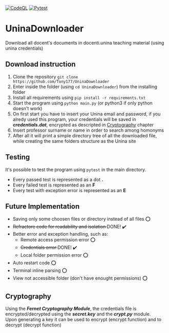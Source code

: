 [![CodeQL](https://github.com/Tony177/UninaDownloader/actions/workflows/codeql-analysis.yml/badge.svg)](https://github.com/Tony177/UninaDownloader/actions/workflows/codeql-analysis.yml) [![Pytest](https://github.com/Tony177/UninaDownloader/actions/workflows/pytest.yml/badge.svg)](https://github.com/Tony177/UninaDownloader/actions/workflows/pytest.yml)
# UninaDownloader
Download all docent's documents in docenti.unina teaching material (using unina credentials)

## Download instruction
1. Clone the repository ```git clone https://github.com/Tony177/UninaDownloader``` 
2. Enter inside the folder (using ```cd UninaDownloader```) from the installing folder
3. Install all requirements using ```pip install -r requirements.txt```
4. Start the program using ```python main.py``` (or python3 if only python doesn't work)
5. On first start you have to insert your Unina email and password, if you alredy used this program, your credentials will be saved in <b><i>credentials.dat</b></i>, encrypted as descripted in [Cryptography](#Cryptography) chapter
6. Insert professor surname or name in order to search among homonyms
7. After all it will print a simple directory tree of all the downloaded file, while creating the same folders structure as the Unina site

## Testing
It's possible to test the program using ```pytest``` in the main directory.
- Every passed test is represented as a dot <b>.</b>
- Every failed test is represented as an <b>F</b>
- Every test with exception error is represented as an <b>E</b>

## Future Implementation
- Saving only some choosen files or directory instead of all files :o:
- <s>Refractore code for readability and isolation </s> DONE! :heavy_check_mark: 
- Better error and exception handling, such as: 
    - Remote access permission error :o:
    - <s>Credentials error </s> DONE! :heavy_check_mark:
    - Local folder permission error :o:
- Auto restart code :o:
- Terminal inline parsing :o:
- View not accessible folder (don't have enought permissions) :o:
## Cryptography

Using the <b><i>Fernet Cryptography Module</b></i>, the credentials file is encrypted/decrypted using the <i><b>secret.key</b></i> and the <i><b>crypt.py</b></i> module.\
Upon generating a key it can be used to encrypt (encrypt function) and to decrypt (decrypt function)

